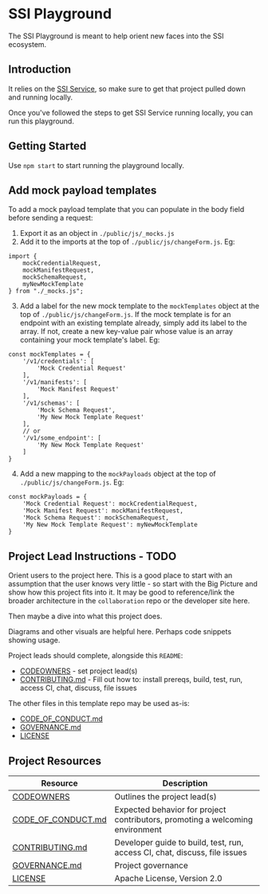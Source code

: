 # SSI Playground

The SSI Playground is meant to help orient new faces into the SSI ecosystem. 

## Introduction

It relies on the [SSI Service](https://github.com/TBD54566975/ssi-service), so make sure to get that project pulled down and running locally. 

Once you've followed the steps to get SSI Service running locally, you can run this playground.

## Getting Started

Use `npm start` to start running the playground locally. 

## Add mock payload templates

To add a mock payload template that you can populate in the body field before sending a request:
1. Export it as an object in `./public/js/_mocks.js`
2. Add it to the imports at the top of `./public/js/changeForm.js`. Eg:
```
import {
    mockCredentialRequest,
    mockManifestRequest,
    mockSchemaRequest,
    myNewMockTemplate
} from "./_mocks.js";
```
3. Add a label for the new mock template to the `mockTemplates` object at the top of `./public/js/changeForm.js`. If the mock template is for an endpoint with an existing template already, simply add its label to the array. If not, create a new key-value pair whose value is an array containing your mock template's label. Eg:
```
const mockTemplates = {
    '/v1/credentials': [
        'Mock Credential Request'
    ],
    '/v1/manifests': [
        'Mock Manifest Request'
    ],
    '/v1/schemas': [
        'Mock Schema Request',
        'My New Mock Template Request'
    ],
    // or
    '/v1/some_endpoint': [
        'My New Mock Template Request'
    ]
}
```
4. Add a new mapping to the `mockPayloads` object at the top of `./public/js/changeForm.js`. Eg:
```
const mockPayloads = {
    'Mock Credential Request': mockCredentialRequest,
    'Mock Manifest Request': mockManifestRequest,
    'Mock Schema Request': mockSchemaRequest,
    'My New Mock Template Request': myNewMockTemplate
}
```


## Project Lead Instructions - TODO

Orient users to the project here. This is a good place to start with an assumption
that the user knows very little - so start with the Big Picture and show how this
project fits into it. It may be good to reference/link the broader architecture in the
`collaboration` repo or the developer site here.

Then maybe a dive into what this project does.

Diagrams and other visuals are helpful here. Perhaps code snippets showing usage.

Project leads should complete, alongside this `README`:
* [CODEOWNERS](./CODEOWNERS) - set project lead(s)
* [CONTRIBUTING.md](./CONTRIBUTING.md) - Fill out how to: install prereqs, build, test, run, access CI, chat, discuss, file issues

The other files in this template repo may be used as-is:
* [CODE_OF_CONDUCT.md](./CODE_OF_CONDUCT.md)
* [GOVERNANCE.md](./GOVERNANCE.md)
* [LICENSE](./LICENSE)

## Project Resources

| Resource                                   | Description                                                                    |
| ------------------------------------------ | ------------------------------------------------------------------------------ |
| [CODEOWNERS](./CODEOWNERS)                 | Outlines the project lead(s)                                                   |
| [CODE_OF_CONDUCT.md](./CODE_OF_CONDUCT.md) | Expected behavior for project contributors, promoting a welcoming environment |
| [CONTRIBUTING.md](./CONTRIBUTING.md)       | Developer guide to build, test, run, access CI, chat, discuss, file issues     |
| [GOVERNANCE.md](./GOVERNANCE.md)           | Project governance                                                             |
| [LICENSE](./LICENSE)                       | Apache License, Version 2.0                                                    |
